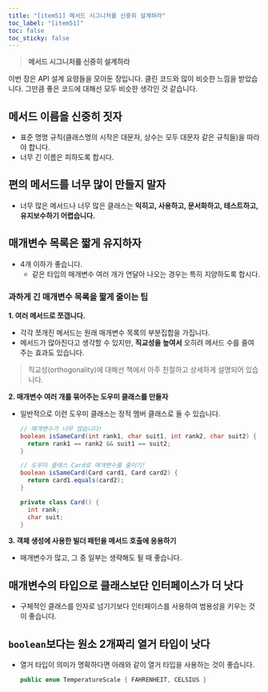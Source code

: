 ```yaml
---
title: "[item51] 메서드 시그니처를 신중히 설계하라"
toc_label: "[item51]"
toc: false
toc_sticky: false
---
```


> **메서드 시그니처를 신중히 설계하라**

이번 장은 API 설계 요령들을 모아둔 장입니다. 클린 코드와 많이 비슷한 느낌을 받았습니다. 그만큼 좋은 코드에 대해선 모두 비슷한 생각인 것 같습니다.

## 메서드 이름을 신중히 짓자
- 표준 명명 규칙(클래스명의 시작은 대문자, 상수는 모두 대문자 같은 규칙들)을 따라야 합니다.
- 너무 긴 이름은 피하도록 합시다.

## 편의 메서드를 너무 많이 만들지 말자
- 너무 많은 메서드나 너무 많은 클래스는 **익히고, 사용하고, 문서화하고, 테스트하고, 유지보수하기 어렵습니다.**

## 매개변수 목록은 짧게 유지하자
- 4개 이하가 좋습니다.
  - 같은 타입의 매개변수 여러 개가 연달아 나오는 경우는 특히 지양하도록 합시다.

### 과하게 긴 매개변수 목록을 짧게 줄이는 팁
**1. 여러 메서드로 쪼갭니다.**
  - 각각 쪼개진 메서드는 원래 매개변수 목록의 부분집합을 가집니다.
  - 메서드가 많아진다고 생각할 수 있지만, **직교성을 높여서** 오히려 메서드 수를 줄여주는 효과도 있습니다.
  > 직교성(orthogonality)에 대해선 책에서 아주 친절하고 상세하게 설명되어 있습니다.
  
**2. 매개변수 여러 개를 묶어주는 도우미 클래스를 만들자**
  - 일반적으로 이런 도우미 클래스는 정적 멤버 클래스로 둘 수 있습니다.

    ```java
    // 매개변수가 너무 많습니다!
    boolean isSameCard(int rank1, char suit1, int rank2, char suit2) {
      return rank1 == rank2 && suit1 == suit2; 
    }
    ```
    ```java
    // 도우미 클래스 Card로 매개변수를 줄이기!
    boolean isSameCard(Card card1, Card card2) {
      return card1.equals(card2);
    }
    
    private class Card() {
      int rank;
      char suit;
    }
    ```

**3. 객체 생성에 사용한 빌더 패턴을 메서드 호출에 응용하기**
  - 매개변수가 많고, 그 중 일부는 생략해도 될 때 좋습니다.

## 매개변수의 타입으로 클래스보단 인터페이스가 더 낫다
- 구체적인 클래스를 인자로 넘기기보다 인터페이스를 사용하여 범용성을 키우는 것이 좋습니다.

## `boolean`보다는 원소 2개짜리 열거 타입이 낫다
- 열거 타입이 의미가 명확하다면 아래와 같이 열거 타입을 사용하는 것이 좋습니다.

  ```java
  public enum TemperatureScale { FAHRENHEIT, CELSIUS }
  ```

